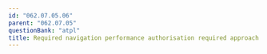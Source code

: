 ```yaml
---
id: "062.07.05.06"
parent: "062.07.05"
questionBank: "atpl"
title: Required navigation performance authorisation required approach (RNP AR APCH)
---
```

